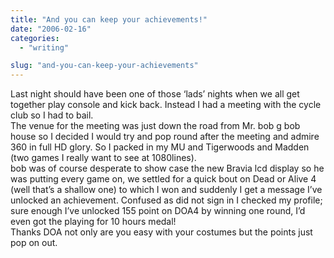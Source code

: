 ```yaml
---
title: "And you can keep your achievements!"
date: "2006-02-16"
categories: 
  - "writing"

slug: "and-you-can-keep-your-achievements"
---
```


Last night should have been one of those ‘lads’ nights when we all get together play console and kick back. Instead I had a meeting with the cycle club so I had to bail.  
The venue for the meeting was just down the road from Mr. bob g bob house so I decided I would try and pop round after the meeting and admire 360 in full HD glory. So I packed in my MU and Tigerwoods and Madden (two games I really want to see at 1080lines).  
bob was of course desperate to show case the new Bravia lcd display so he was putting every game on, we settled for a quick bout on Dead or Alive 4 (well that’s a shallow one) to which I won and suddenly I get a message I’ve unlocked an achievement. Confused as did not sign in I checked my profile; sure enough I’ve unlocked 155 point on DOA4 by winning one round, I’d even got the playing for 10 hours medal!  
Thanks DOA not only are you easy with your costumes but the points just pop on out.

